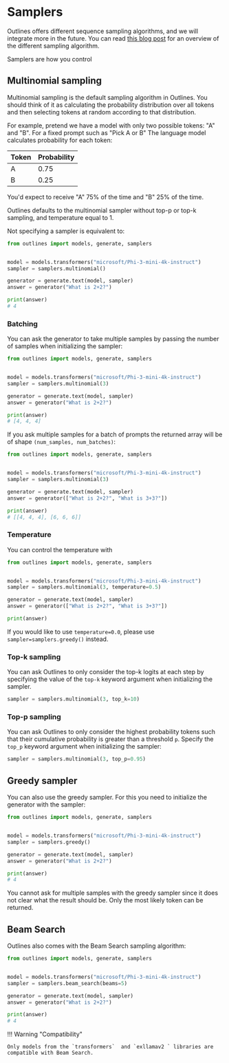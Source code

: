 # Samplers

Outlines offers different sequence sampling algorithms, and we will integrate more in the future. You can read [this blog post](https://huggingface.co/blog/how-to-generate) for an overview of the different sampling algorithm.

Samplers are how you control 

## Multinomial sampling

Multinomial sampling is the default sampling algorithm in Outlines. You should think of it as calculating the probability distribution over all tokens and then selecting tokens at random according to that distribution.

For example, pretend we have a model with only two possible tokens: "A" and "B". For a fixed prompt such as "Pick A or B" The language model calculates probability for each token:

| Token | Probability |
|-------|-------------|
| A     | 0.75        |
| B     | 0.25        |

You'd expect to receive "A" 75% of the time and "B" 25% of the time.

Outlines defaults to the multinomial sampler without top-p or top-k sampling, and temperature equal to 1. 

Not specifying a sampler is equivalent to:

```python
from outlines import models, generate, samplers


model = models.transformers("microsoft/Phi-3-mini-4k-instruct")
sampler = samplers.multinomial()

generator = generate.text(model, sampler)
answer = generator("What is 2+2?")

print(answer)
# 4
```

### Batching

You can ask the generator to take multiple samples by passing the number of samples when initializing the sampler:

```python
from outlines import models, generate, samplers


model = models.transformers("microsoft/Phi-3-mini-4k-instruct")
sampler = samplers.multinomial(3)

generator = generate.text(model, sampler)
answer = generator("What is 2+2?")

print(answer)
# [4, 4, 4]
```

If you ask multiple samples for a batch of prompts the returned array will be of shape `(num_samples, num_batches)`:

```python
from outlines import models, generate, samplers


model = models.transformers("microsoft/Phi-3-mini-4k-instruct")
sampler = samplers.multinomial(3)

generator = generate.text(model, sampler)
answer = generator(["What is 2+2?", "What is 3+3?"])

print(answer)
# [[4, 4, 4], [6, 6, 6]]
```

### Temperature

You can control the temperature with

```python
from outlines import models, generate, samplers


model = models.transformers("microsoft/Phi-3-mini-4k-instruct")
sampler = samplers.multinomial(3, temperature=0.5)

generator = generate.text(model, sampler)
answer = generator(["What is 2+2?", "What is 3+3?"])

print(answer)
```

If you would like to use `temperature=0.0`, please use `sampler=samplers.greedy()` instead.

### Top-k sampling

You can ask Outlines to only consider the top-k logits at each step by specifying the value of the `top-k` keyword argument when initializing the sampler.

```python
sampler = samplers.multinomial(3, top_k=10)
```

### Top-p sampling

You can ask Outlines to only consider the highest probability tokens such that their cumulative probability is greater than a threshold `p`. Specify the `top_p` keyword argument when initializing the sampler:


```python
sampler = samplers.multinomial(3, top_p=0.95)
```

## Greedy sampler

You can also use the greedy sampler. For this you need to initialize the generator with the sampler:


```python
from outlines import models, generate, samplers


model = models.transformers("microsoft/Phi-3-mini-4k-instruct")
sampler = samplers.greedy()

generator = generate.text(model, sampler)
answer = generator("What is 2+2?")

print(answer)
# 4
```

You cannot ask for multiple samples with the greedy sampler since it does not clear what the result should be. Only the most likely token can be returned.


## Beam Search

Outlines also comes with the Beam Search sampling algorithm:

```python
from outlines import models, generate, samplers


model = models.transformers("microsoft/Phi-3-mini-4k-instruct")
sampler = samplers.beam_search(beams=5)

generator = generate.text(model, sampler)
answer = generator("What is 2+2?")

print(answer)
# 4
```


!!! Warning "Compatibility"

    Only models from the `transformers`  and `exllamav2 ` libraries are compatible with Beam Search.
